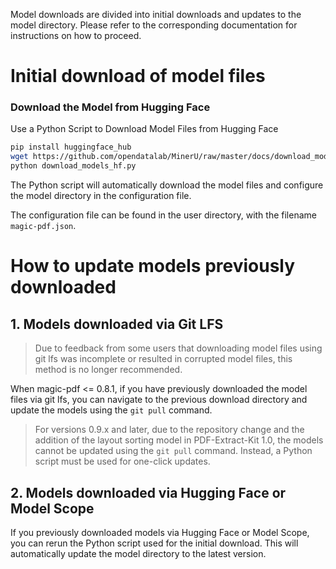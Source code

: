 Model downloads are divided into initial downloads and updates to the model directory. Please refer to the corresponding documentation for instructions on how to proceed.


# Initial download of model files

### Download the Model from Hugging Face

Use a Python Script to Download Model Files from Hugging Face
```bash
pip install huggingface_hub
wget https://github.com/opendatalab/MinerU/raw/master/docs/download_models_hf.py -O download_models_hf.py
python download_models_hf.py
```
The Python script will automatically download the model files and configure the model directory in the configuration file.

The configuration file can be found in the user directory, with the filename `magic-pdf.json`.


# How to update models previously downloaded

## 1. Models downloaded via Git LFS

> Due to feedback from some users that downloading model files using git lfs was incomplete or resulted in corrupted model files, this method is no longer recommended.

When magic-pdf <= 0.8.1, if you have previously downloaded the model files via git lfs, you can navigate to the previous download directory and update the models using the `git pull` command.

> For versions 0.9.x and later, due to the repository change and the addition of the layout sorting model in PDF-Extract-Kit 1.0, the models cannot be updated using the `git pull` command. Instead, a Python script must be used for one-click updates.

## 2. Models downloaded via Hugging Face or Model Scope

If you previously downloaded models via Hugging Face or Model Scope, you can rerun the Python script used for the initial download. This will automatically update the model directory to the latest version.
